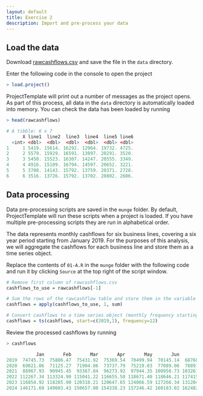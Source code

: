 ```yaml
---
layout: default
title: Exercise 2
description: Import and pre-process your data
---
```


## Load the data

Download [rawcashflows.csv](assets/rawcashflows.csv) and save the file in the `data` directory.

Enter the following code in the console to open the project

```R
> load.project()
```

ProjectTemplate will print out a number of messages as the project opens.  As part of this process, all data in the `data` directory is automatically loaded into memory.  You can check the data has been loaded by running

```R
> head(rawcashflows)

# A tibble: 6 x 7
      X line1  line2  line3  line4  line5 line6
  <int> <dbl>  <dbl>  <dbl>  <dbl>  <dbl> <dbl>
1     1 5419. 15614. 16292. 12964. 19732. 4725.
2     2 5579. 15929. 16591. 13897. 20291. 3520.
3     3 5450. 15523. 16307. 14247. 20555. 3349.
4     4 4916. 15189. 16794. 14597. 20652. 3221.
5     5 3708. 14143. 15792. 13759. 20371. 2728.
6     6 3516. 13726. 15792. 13702. 20802. 2606.
```

## Data processing

Data pre-processing scripts are saved in the `munge` folder.  By default, ProjectTemplate will run these scripts when a project is loaded.  If you have multiple pre-processing scripts they are run in alphabetical order.

The data represents monthly cashflows for six business lines, covering a six year period starting from January 2019.  For the purposes of this analysis, we will aggregate the cashflows for each business line and store them as a time series object.

Replace the contents of `01-A.R` in the `munge` folder with the following code and run it by clicking `Source` at the top right of the script window.

```R
# Remove first column of rawcashflows.csv
cashflows_to_use = rawcashflows[-1]

# Sum the rows of the rawcashflow table and store them in the variable cashflows
cashflows = apply(cashflows_to_use, 1, sum)

# Convert cashflows to a time series object (monthly frequency starting 01/2019)
cashflows = ts(cashflows, start=c(2019,1), frequency=12)
```

Review the processed cashflows by running

```R
> cashflows

           Jan       Feb       Mar       Apr       May       Jun       Jul       Aug       Sep       Oct       Nov       Dec
2019  74745.73  75806.47  75431.92  75369.54  70499.94  70145.14  68768.38  69180.25  67806.93  67137.06  65975.45  67501.55
2020  69021.06  71125.27  71904.86  73737.79  75219.03  77089.06  78891.84  81858.21  84104.65  85313.66  86211.66  85504.44
2021  88967.93  90945.45  93367.84  96273.92  97944.35 100950.73 103267.23 104752.50 104971.76 106221.24 108087.61 110795.66
2022 112267.34 113324.90 115041.22 116655.58 118671.40 118646.21 117415.46 115567.68 115938.50 114935.11 114686.74 115052.86
2023 116854.92 118285.90 120318.21 120647.65 124066.59 127266.34 131204.09 134259.75 135086.55 137808.61 141751.25 143700.78
2024 146171.69 149603.43 150657.80 154338.23 157246.42 160183.02 162482.05 163495.04 164494.54 166231.03 166576.49 169832.96
```
